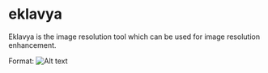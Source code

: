 # eklavya

Eklavya is the image resolution tool which can be used for image resolution enhancement.

Format: ![Alt text](https://imgur.com/a/TKAIxhz)
